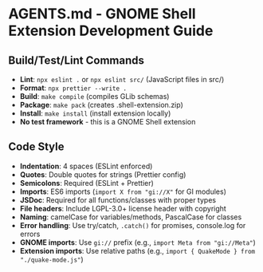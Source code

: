 # AGENTS.md - GNOME Shell Extension Development Guide

## Build/Test/Lint Commands

- **Lint**: `npx eslint .` or `npx eslint src/` (JavaScript files in src/)
- **Format**: `npx prettier --write .`
- **Build**: `make compile` (compiles GLib schemas)
- **Package**: `make pack` (creates .shell-extension.zip)
- **Install**: `make install` (install extension locally)
- **No test framework** - this is a GNOME Shell extension

## Code Style

- **Indentation**: 4 spaces (ESLint enforced)
- **Quotes**: Double quotes for strings (Prettier config)
- **Semicolons**: Required (ESLint + Prettier)
- **Imports**: ES6 imports (`import X from "gi://X"` for GI modules)
- **JSDoc**: Required for all functions/classes with proper types
- **File headers**: Include LGPL-3.0+ license header with copyright
- **Naming**: camelCase for variables/methods, PascalCase for classes
- **Error handling**: Use try/catch, `.catch()` for promises, console.log for errors
- **GNOME imports**: Use `gi://` prefix (e.g., `import Meta from "gi://Meta"`)
- **Extension imports**: Use relative paths (e.g., `import { QuakeMode } from "./quake-mode.js"`)
